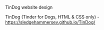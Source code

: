 TinDog website design

TinDog (Tinder for Dogs, HTML & CSS only) - https://sledgehammersev.github.io/TinDog/
